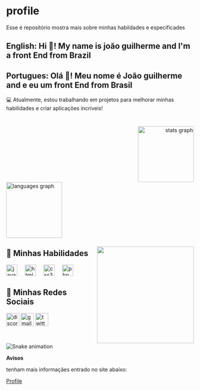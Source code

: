 # profile
Esse é repositório mostra mais sobre minhas habildades e especificades
<h2 align="left">English: Hi 👋! My name is joão guilherme and I'm a front End from Brazil</h2>
<h2 align="left">Portugues: Olá 👋! Meu nome é João guilherme and e eu um front End from Brasil</h2>

💻 Atualmente, estou trabalhando em projetos para melhorar minhas habilidades e criar aplicações incríveis!  

###

<br clear="both">

<div align="right">
  <img src="https://github-readme-stats.vercel.app/api?username=guilhermesantosi&hide_title=false&hide_rank=false&show_icons=true&include_all_commits=true&count_private=true&disable_animations=false&theme=dracula&locale=en&hide_border=false" height="150" alt="stats graph" />
</div>
<div align="left">
  <img src="https://github-readme-stats.vercel.app/api/top-langs?username=guilhermesantosi&locale=pt-br&hide_title=false&layout=compact&card_width=320&langs_count=5&theme=dracula&hide_border=false" height="150" alt="languages graph"  />
</div>

###

<img align="right" height="260" src="https://media0.giphy.com/media/v1.Y2lkPTc5MGI3NjExZGlia3hoeDN0ZTdvYTAzdWpvdGtubjc0NWttN3R2ZjRsdDNlczlvaSZlcD12MV9pbnRlcm5hbF9naWZfYnlfaWQmY3Q9Zw/qgQUggAC3Pfv687qPC/giphy.gif"  />

## 🚀 **Minhas Habilidades**

<div align="left">
    
  <img src="https://cdn.jsdelivr.net/gh/devicons/devicon/icons/javascript/javascript-original.svg" height="30" alt="javascript logo"  />
  <img width="12" />
  <img src="https://cdn.jsdelivr.net/gh/devicons/devicon/icons/html5/html5-original.svg" height="30" alt="html5 logo"  />
  <img width="12" />
  <img src="https://cdn.jsdelivr.net/gh/devicons/devicon/icons/css3/css3-original.svg" height="30" alt="css3 logo"  />
  <img width="12" />
  <img src="https://cdn.jsdelivr.net/gh/devicons/devicon/icons/php/php-original.svg" height="30" alt="php logo"  />
</div>

 ## 📲 **Minhas Redes Sociais**

<div align="left">
  <img src="https://img.shields.io/static/v1?message=Discord&logo=discord&label=&color=7289DA&logoColor=white&labelColor=&style=for-the-badge" height="35" alt="discord logo"  />
  <img src="https://img.shields.io/static/v1?message=Gmail&logo=gmail&label=&color=D14836&logoColor=white&labelColor=&style=for-the-badge" height="35" alt="gmail logo"  />
  <img src="https://img.shields.io/static/v1?message=Twitter&logo=twitter&label=&color=1DA1F2&logoColor=white&labelColor=&style=for-the-badge" height="35" alt="twitter logo"  />
</div>

###

<br clear="both">

<img src="https://raw.githubusercontent.com/guilhermesantosi/guilhermesantosi/output/snake.svg" alt="Snake animation" />

**Avisos**

tenham mais informaçães entrado no site abaixo:

<a href="https://guilhermesantosi.github.io/profile/" target="bleck">Profile</a>

###
